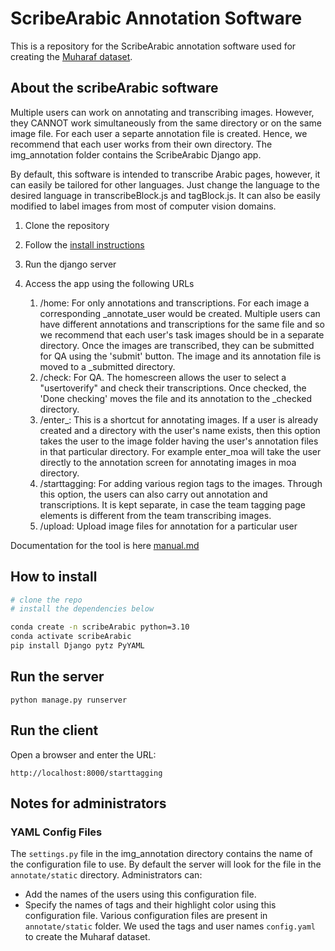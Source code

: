 # ScribeArabic Annotation Software
This is a repository for the ScribeArabic annotation software used for creating the [Muharaf dataset](https://github.com/MehreenMehreen/muharaf). 

## About the scribeArabic software

Multiple users can work on annotating and transcribing images. However, they CANNOT work simultaneously from the same directory or on the same image file. For each user a separte annotation file is created. Hence, we recommend that each user works from their own directory. The img_annotation folder contains the ScribeArabic Django app.

By default, this software is intended to transcribe Arabic pages, however, it can easily be tailored for other languages. Just change the language to the desired language in transcribeBlock.js and tagBlock.js. It can also be easily modified to label images from most of computer vision domains.

1. Clone the repository
2. Follow the [install instructions](#install)
3. Run the django server
4. Access the app using the following URLs

   1. /home: For only annotations and transcriptions. For each image a corresponding \_annotate_user would be created. Multiple users can have different annotations and transcriptions for the same file and so we recommend that each user's task images should be in a separate directory. Once the images are transcribed, they can be submitted for QA using the 'submit' button. The image and its annotation file is moved to a <user>\_submitted directory.
   2. /check: For QA. The homescreen allows the user to select a "usertoverify" and check their transcriptions. Once checked, the 'Done checking' moves the file and its annotation to the <user>\_checked directory.
   3. /enter\_<username>: This is a shortcut for annotating images. If a user is already created and a directory with the user's name exists, then this option takes the user to the image folder having the user's annotation files in that particular directory. For example enter_moa will take the user directly to the annotation screen for annotating images in moa directory.
   4. /starttagging: For adding various region tags to the images. Through this option, the users can also carry out annotation and transcriptions. It is kept separate, in case the team tagging page elements is different from the team transcribing images.
   5. /upload: Upload image files for annotation for a particular user

Documentation for the tool is here [manual.md](manual.md)

## <a name="install"></a> How to install

```bash
# clone the repo
# install the dependencies below

conda create -n scribeArabic python=3.10
conda activate scribeArabic
pip install Django pytz PyYAML
```

## Run the server

```
python manage.py runserver
```

## Run the client

Open a browser and enter the URL:

```
http://localhost:8000/starttagging
```

## Notes for administrators
### YAML Config Files
The `settings.py` file in the img_annotation directory contains the name of the configuration file to use. By default the server will look for the file in the `annotate/static` directory. Administrators can:
- Add the names of the users using this configuration file.
- Specify the names of tags and their highlight color using this configuration file. Various configuration files are present in `annotate/static` folder. We used the tags and user names `config.yaml` to create the Muharaf dataset.
